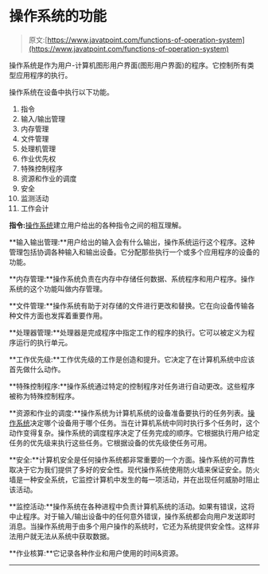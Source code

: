 # 操作系统的功能

> 原文:[https://www.javatpoint.com/functions-of-operation-system](https://www.javatpoint.com/functions-of-operation-system)

操作系统是作为用户-计算机图形用户界面(图形用户界面)的程序。它控制所有类型应用程序的执行。

操作系统在设备中执行以下功能。

1.  指令
2.  输入/输出管理
3.  内存管理
4.  文件管理
5.  处理机管理
6.  作业优先权
7.  特殊控制程序
8.  资源和作业的调度
9.  安全
10.  监测活动
11.  工作会计

**指令:**[操作系统](https://www.javatpoint.com/os-tutorial)建立用户给出的各种指令之间的相互理解。

**输入输出管理:**用户给出的输入会有什么输出，操作系统运行这个程序。这种管理包括协调各种输入和输出设备。它分配那些执行一个或多个应用程序的设备的功能。

**内存管理:**操作系统负责在内存中存储任何数据、系统程序和用户程序。操作系统的这个功能叫做内存管理。

**文件管理:**操作系统有助于对存储的文件进行更改和替换。它在向设备传输各种文件方面也发挥着重要作用。

**处理器管理:**处理器是完成程序中指定工作的程序的执行。它可以被定义为程序运行的执行单元。

**工作优先级:**工作优先级的工作是创造和提升。它决定了在计算机系统中应该首先做什么动作。

**特殊控制程序:**操作系统通过特定的控制程序对任务进行自动更改。这些程序被称为特殊控制程序。

**资源和作业的调度:**操作系统为计算机系统的设备准备要执行的任务列表。[操作系统](https://www.javatpoint.com/operating-system)决定哪个设备用于哪个任务。当在计算机系统中同时执行多个任务时，这个动作变得复杂。操作系统的调度程序决定了任务完成的顺序。它根据执行用户给定任务的优先级来执行这些任务。它根据设备的优先级使任务可用。

**安全:**计算机安全是任何操作系统都非常重要的一个方面。操作系统的可靠性取决于它为我们提供了多好的安全性。现代操作系统使用防火墙来保证安全。防火墙是一种安全系统，它监控计算机中发生的每一项活动，并在出现任何威胁时阻止该活动。

**监控活动:**操作系统在各种进程中负责计算机系统的活动。如果有错误，这将中止程序。对于输入/输出设备中的任何意外错误，操作系统都会向用户发送即时消息。当操作系统用于由多个用户操作的系统时，它还为系统提供安全性。这样非法用户就无法从系统中获取数据。

**作业核算:**它记录各种作业和用户使用的时间&资源。

* * *